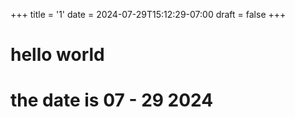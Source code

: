 +++
title = '1'
date = 2024-07-29T15:12:29-07:00
draft = false
+++
# hello world
# the date is 07 - 29 2024
